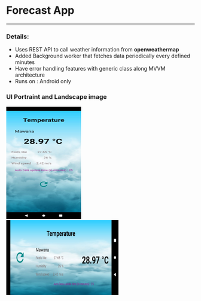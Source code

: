 <h1> Forecast App </h1>
<hr>

<h3>Details: </h3>
<ul> 
  <li>Uses REST API to call weather information from <b>openweathermap</b></li>
  <li>Added Background worker that fetches data periodically every defined minutes </li>
  <li>Have error handling features with generic class along MVVM architecture </li>
  <li> Runs on : Android only </li>
</ul>

<h3>UI Portraint and Landscape image </h3>
<img width="200" height="300"  src="https://github.com/mehedi-softdev/public_assets/blob/main/portrait.jpeg?raw=true" alt="portrait" />
<br>
<img width="300" height="200" src="https://github.com/mehedi-softdev/public_assets/blob/main/landscape.jpeg?raw=true" alt="landscape" />
